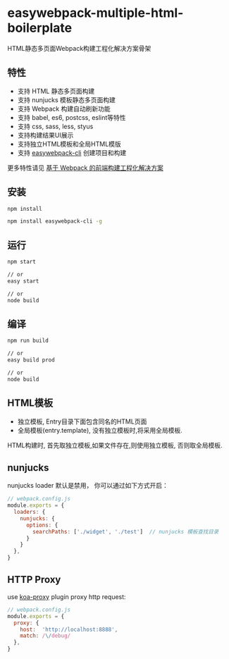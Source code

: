 # easywebpack-multiple-html-boilerplate

HTML静态多页面Webpack构建工程化解决方案骨架

## 特性

- 支持 HTML 静态多页面构建
- 支持 nunjucks 模板静态多页面构建
- 支持 Webpack 构建自动刷新功能
- 支持 babel, es6, postcss, eslint等特性
- 支持 css, sass, less, styus 
- 支持构建结果UI展示
- 支持独立HTML模板和全局HTML模版
- 支持 [easywebpack-cli](https://github.com/hubcarl/easywebpack-cli) 创建项目和构建

更多特性请见 [基于 Webpack 的前端构建工程化解决方案](https://github.com/hubcarl/easywebpack)

## 安装

```bash
npm install
```

```bash
npm install easywebpack-cli -g
```

## 运行


```bash
npm start 

// or
easy start

// or
node build
```


## 编译

```bash
npm run build

// or
easy build prod 

// or
node build
```

## HTML模板

- 独立模板, Entry目录下面包含同名的HTML页面
- 全局模板(entry.template), 没有独立模板时,将采用全局模板.

HTML构建时, 首先取独立模板,如果文件存在,则使用独立模板, 否则取全局模板.

## nunjucks

nunjucks loader 默认是禁用， 你可以通过如下方式开启：

```js
// webpack.config.js
module.exports = {
  loaders: {
    nunjucks: {
      options: {
        searchPaths: ['./widget', './test']  // nunjucks 模板查找目录
      }
    }
  },
}
```

## HTTP Proxy 

use [koa-proxy](https://github.com/popomore/koa-proxy) plugin proxy http request:

```js
// webpack.config.js
module.exports = {
  proxy: {
    host:  'http://localhost:8888',   
    match: /\/debug/
  },
}
```


